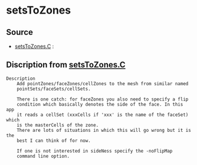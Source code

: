 # setsToZones

## Source

- [setsToZones.C](setsToZones.C) : 


## Discription from [setsToZones.C](setsToZones.C)

```
Description
    Add pointZones/faceZones/cellZones to the mesh from similar named
    pointSets/faceSets/cellSets.

    There is one catch: for faceZones you also need to specify a flip
    condition which basically denotes the side of the face. In this app
    it reads a cellSet (xxxCells if 'xxx' is the name of the faceSet) which
    is the masterCells of the zone.
    There are lots of situations in which this will go wrong but it is the
    best I can think of for now.

    If one is not interested in sideNess specify the -noFlipMap
    command line option.


```

